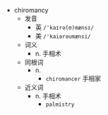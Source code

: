 - chiromancy
  - 发音
    - 英 `/'kaɪrə(ʊ)mænsɪ/`
    - 美 `/'kaiərəumænsi/`
  - 词义
    - n. 手相术
  - 同根词
    - n.
      - `chiromancer` 手相家
  - 近义词
    - n. 手相术
      - `palmistry`
